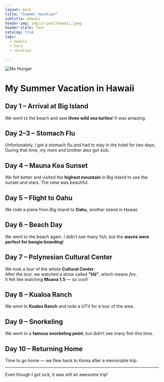 ```yaml
---
layout: post
title: "Summer Vacation"
subtitle: Hawaii
header-img: img/in-post/hawaii.jpeg
header-style: text
catalog: true
tags:
  - hawaii
  - tara
  - vacation

---
```


![No Hunger](https://raw.githubusercontent.com/ttaaaara/taaaara.github.io/img/in-post/hawaii.jpeg)

# My Summer Vacation in Hawaii

## Day 1 – Arrival at Big Island  
We went to the beach and saw **three wild sea turtles**! It was amazing.

## Day 2–3 – Stomach Flu  
Unfortunately, I got a stomach flu and had to stay in the hotel for two days.  
During that time, my mom and brother also got sick.

## Day 4 – Mauna Kea Sunset  
We felt better and visited the **highest mountain** in Big Island to see the sunset and stars. The view was beautiful.

## Day 5 – Flight to Oahu  
We rode a plane from Big Island to **Oahu**, another island in Hawaii.

## Day 6 – Beach Day  
We went to the beach again. I didn’t see many fish, but the **waves were perfect for boogie boarding**!

## Day 7 – Polynesian Cultural Center  
We took a tour of the whole **Cultural Center**.  
After the tour, we watched a show called **"Hā"**, which means *fire*.  
It felt like watching **Moana 1.5** — so cool!

## Day 8 – Kualoa Ranch  
We went to **Kualoa Ranch** and rode a UTV for a tour of the area.

## Day 9 – Snorkeling  
We went to a **famous snorkeling point**, but didn’t see many fish this time.

## Day 10 – Returning Home  
Time to go home — we flew back to Korea after a memorable trip.

---

Even though I got sick, it was still an awesome trip!
